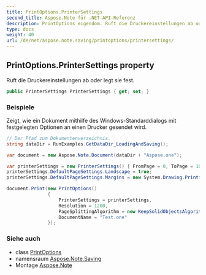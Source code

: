 ```yaml
---
title: PrintOptions.PrinterSettings
second_title: Aspose.Note für .NET-API-Referenz
description: PrintOptions eigendom. Ruft die Druckereinstellungen ab oder legt sie fest.
type: docs
weight: 40
url: /de/net/aspose.note.saving/printoptions/printersettings/
---
```

## PrintOptions.PrinterSettings property

Ruft die Druckereinstellungen ab oder legt sie fest.

```csharp
public PrinterSettings PrinterSettings { get; set; }
```

### Beispiele

Zeigt, wie ein Dokument mithilfe des Windows-Standarddialogs mit festgelegten Optionen an einen Drucker gesendet wird.

```csharp
// Der Pfad zum Dokumentenverzeichnis.
string dataDir = RunExamples.GetDataDir_LoadingAndSaving();

var document = new Aspose.Note.Document(dataDir + "Aspose.one");

var printerSettings = new PrinterSettings() { FromPage = 0, ToPage = 10 };
printerSettings.DefaultPageSettings.Landscape = true;
printerSettings.DefaultPageSettings.Margins = new System.Drawing.Printing.Margins(50, 50, 150, 50);

document.Print(new PrintOptions()
               {
                   PrinterSettings = printerSettings,
                   Resolution = 1200,
                   PageSplittingAlgorithm = new KeepSolidObjectsAlgorithm(),
                   DocumentName = "Test.one"
               });
```

### Siehe auch

* class [PrintOptions](../)
* namensraum [Aspose.Note.Saving](../../printoptions/)
* Montage [Aspose.Note](../../../)


